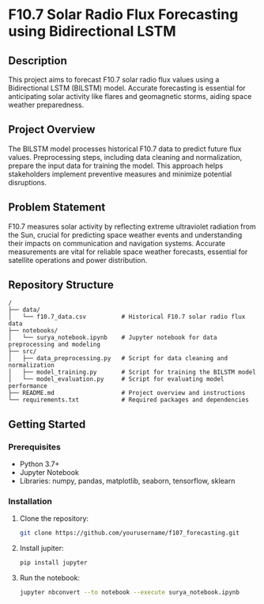 # F10.7 Solar Radio Flux Forecasting using Bidirectional LSTM

## Description

This project aims to forecast F10.7 solar radio flux values using a Bidirectional LSTM (BILSTM) model. Accurate forecasting is essential for anticipating solar activity like flares and geomagnetic storms, aiding space weather preparedness.

## Project Overview

The BILSTM model processes historical F10.7 data to predict future flux values. Preprocessing steps, including data cleaning and normalization, prepare the input data for training the model. This approach helps stakeholders implement preventive measures and minimize potential disruptions.

## Problem Statement

F10.7 measures solar activity by reflecting extreme ultraviolet radiation from the Sun, crucial for predicting space weather events and understanding their impacts on communication and navigation systems. Accurate measurements are vital for reliable space weather forecasts, essential for satellite operations and power distribution.

## Repository Structure

```plaintext
/
├── data/
│   └── f10.7_data.csv          # Historical F10.7 solar radio flux data
├── notebooks/
│   └── surya_notebook.ipynb    # Jupyter notebook for data preprocessing and modeling
├── src/
│   ├── data_preprocessing.py   # Script for data cleaning and normalization
│   ├── model_training.py       # Script for training the BILSTM model
│   └── model_evaluation.py     # Script for evaluating model performance
├── README.md                   # Project overview and instructions
└── requirements.txt            # Required packages and dependencies
```

## Getting Started

### Prerequisites

- Python 3.7+
- Jupyter Notebook
- Libraries: numpy, pandas, matplotlib, seaborn, tensorflow, sklearn

### Installation

1. Clone the repository:
    ```sh
    git clone https://github.com/yourusername/f107_forecasting.git
    ```
2. Install jupiter:
    ```sh
    pip install jupyter
    ```
3. Run the notebook:
    ```sh
    jupyter nbconvert --to notebook --execute surya_notebook.ipynb
    ```
